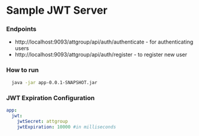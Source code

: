 # Sample JWT Server #


### Endpoints ###
* http://localhost:9093/attgroup/api/auth/authenticate - for authenticating users
* http://localhost:9093/attgroup/api/auth/register - to register new user

### How to run ###
~~~ bash
  java -jar app-0.0.1-SNAPSHOT.jar 
~~~

### JWT Expiration Configuration ###
~~~ yaml
app:
  jwt:
    jwtSecret: attgroup
    jwtExpiration: 10000 #in milliseconds
 ~~~
